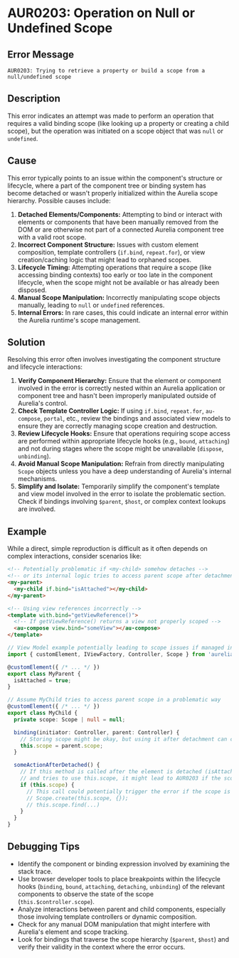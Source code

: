 # AUR0203: Operation on Null or Undefined Scope

## Error Message

`AUR0203: Trying to retrieve a property or build a scope from a null/undefined scope`

## Description

This error indicates an attempt was made to perform an operation that requires a valid binding scope (like looking up a property or creating a child scope), but the operation was initiated on a scope object that was `null` or `undefined`.

## Cause

This error typically points to an issue within the component's structure or lifecycle, where a part of the component tree or binding system has become detached or wasn't properly initialized within the Aurelia scope hierarchy. Possible causes include:

1.  **Detached Elements/Components:** Attempting to bind or interact with elements or components that have been manually removed from the DOM or are otherwise not part of a connected Aurelia component tree with a valid root scope.
2.  **Incorrect Component Structure:** Issues with custom element composition, template controllers (`if.bind`, `repeat.for`), or view creation/caching logic that might lead to orphaned scopes.
3.  **Lifecycle Timing:** Attempting operations that require a scope (like accessing binding contexts) too early or too late in the component lifecycle, when the scope might not be available or has already been disposed.
4.  **Manual Scope Manipulation:** Incorrectly manipulating scope objects manually, leading to `null` or `undefined` references.
5.  **Internal Errors:** In rare cases, this could indicate an internal error within the Aurelia runtime's scope management.

## Solution

Resolving this error often involves investigating the component structure and lifecycle interactions:

1.  **Verify Component Hierarchy:** Ensure that the element or component involved in the error is correctly nested within an Aurelia application or component tree and hasn't been improperly manipulated outside of Aurelia's control.
2.  **Check Template Controller Logic:** If using `if.bind`, `repeat.for`, `au-compose`, `portal`, etc., review the bindings and associated view models to ensure they are correctly managing scope creation and destruction.
3.  **Review Lifecycle Hooks:** Ensure that operations requiring scope access are performed within appropriate lifecycle hooks (e.g., `bound`, `attaching`) and not during stages where the scope might be unavailable (`dispose`, `unbinding`).
4.  **Avoid Manual Scope Manipulation:** Refrain from directly manipulating `Scope` objects unless you have a deep understanding of Aurelia's internal mechanisms.
5.  **Simplify and Isolate:** Temporarily simplify the component's template and view model involved in the error to isolate the problematic section. Check if bindings involving `$parent`, `$host`, or complex context lookups are involved.

## Example

While a direct, simple reproduction is difficult as it often depends on complex interactions, consider scenarios like:

```html
<!-- Potentially problematic if <my-child> somehow detaches -->
<!-- or its internal logic tries to access parent scope after detachment -->
<my-parent>
  <my-child if.bind="isAttached"></my-child>
</my-parent>

<!-- Using view references incorrectly -->
<template with.bind="getViewReference()">
  <!-- If getViewReference() returns a view not properly scoped -->
  <au-compose view.bind="someView"></au-compose>
</template>
```

```typescript
// View Model example potentially leading to scope issues if managed incorrectly
import { customElement, IViewFactory, Controller, Scope } from 'aurelia';

@customElement({ /* ... */ })
export class MyParent {
  isAttached = true;
}

// Assume MyChild tries to access parent scope in a problematic way
@customElement({ /* ... */ })
export class MyChild {
  private scope: Scope | null = null;

  binding(initiator: Controller, parent: Controller) {
    // Storing scope might be okay, but using it after detachment can cause issues
    this.scope = parent.scope;
  }

  someActionAfterDetached() {
    // If this method is called after the element is detached (isAttached=false)
    // and tries to use this.scope, it might lead to AUR0203 if the scope chain is broken.
    if (this.scope) {
      // This call could potentially trigger the error if the scope is invalid
      // Scope.create(this.scope, {});
      // this.scope.find(...)
    }
  }
}
```

## Debugging Tips

*   Identify the component or binding expression involved by examining the stack trace.
*   Use browser developer tools to place breakpoints within the lifecycle hooks (`binding`, `bound`, `attaching`, `detaching`, `unbinding`) of the relevant components to observe the state of the scope (`this.$controller.scope`).
*   Analyze interactions between parent and child components, especially those involving template controllers or dynamic composition.
*   Check for any manual DOM manipulation that might interfere with Aurelia's element and scope tracking.
*   Look for bindings that traverse the scope hierarchy (`$parent`, `$host`) and verify their validity in the context where the error occurs.
